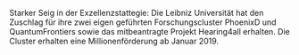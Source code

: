 Starker Seig in der Exzellenzstattegie: Die Leibniz Universität hat den Zuschlag für ihre zwei eigen geführten Forschungscluster PhoenixD und QuantumFrontiers sowie das mitbeantragte Projekt Hearing4all erhalten. Die Cluster erhalten eine Millionenförderung ab Januar 2019.